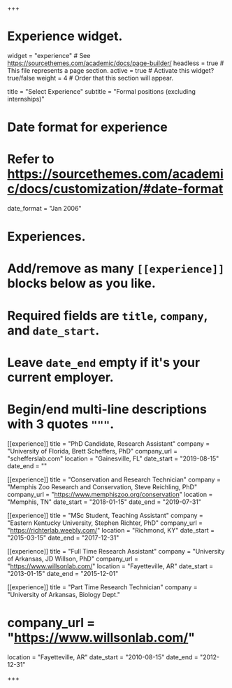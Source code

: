 +++
# Experience widget.
widget = "experience"  # See https://sourcethemes.com/academic/docs/page-builder/
headless = true  # This file represents a page section.
active = true  # Activate this widget? true/false
weight = 4  # Order that this section will appear.

title = "Select Experience"
subtitle = "Formal positions (excluding internships)"

# Date format for experience
#   Refer to https://sourcethemes.com/academic/docs/customization/#date-format
date_format = "Jan 2006"

# Experiences.
#   Add/remove as many `[[experience]]` blocks below as you like.
#   Required fields are `title`, `company`, and `date_start`.
#   Leave `date_end` empty if it's your current employer.
#   Begin/end multi-line descriptions with 3 quotes `"""`.

[[experience]]
  title = "PhD Candidate, Research Assistant"
  company = "University of Florida, Brett Scheffers, PhD"
  company_url = "schefferslab.com"
  location = "Gainesville, FL"
  date_start = "2019-08-15"
  date_end = ""

[[experience]]
  title = "Conservation and Research Technician"
  company = "Memphis Zoo Research and Conservation, Steve Reichling, PhD"
  company_url = "https://www.memphiszoo.org/conservation"
  location = "Memphis, TN"
  date_start = "2018-01-15"
  date_end = "2019-07-31"

[[experience]]
  title = "MSc Student, Teaching Assistant"
  company = "Eastern Kentucky University, Stephen Richter, PhD"
  company_url = "https://richterlab.weebly.com/"
  location = "Richmond, KY"
  date_start = "2015-03-15"
  date_end = "2017-12-31"
  
[[experience]]
  title = "Full Time Research Assistant"
  company = "University of Arkansas, JD Willson, PhD"
  company_url = "https://www.willsonlab.com/"
  location = "Fayetteville, AR"
  date_start = "2013-01-15"
  date_end = "2015-12-01"
  
[[experience]]
  title = "Part Time Research Technician"
  company = "University of Arkansas, Biology Dept."
  # company_url = "https://www.willsonlab.com/"
  location = "Fayetteville, AR"
  date_start = "2010-08-15"
  date_end = "2012-12-31"

+++


